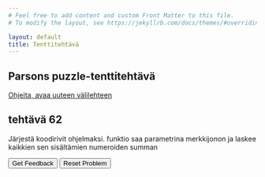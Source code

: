```yaml
---
# Feel free to add content and custom Front Matter to this file.
# To modify the layout, see https://jekyllrb.com/docs/themes/#overriding-theme-defaults

layout: default
title: Tenttitehtävä
---
```


## Parsons puzzle-tenttitehtävä 
[Ohjeita, avaa uuteen välilehteen](../ohjeet.md)


## tehtävä 62
Järjestä koodirivit ohjelmaksi. funktio saa parametrina merkkijonon ja laskee kaikkien sen sisältämien numeroiden summan
<div id="P62-sortableTrash" class="sortable-code"></div> 
<div id="P62-sortable" class="sortable-code"></div> 
<div style="clear:both;"></div> 
<p> 
    <input id="P62-feedbackLink" value="Get Feedback" type="button" /> 
    <input id="P62-newInstanceLink" value="Reset Problem" type="button" /> 
</p> 
<script type="text/javascript"> 
(function(){
  var initial = "function sum_digits_from_string(dstr) {\n" +
    "  var dsum = 0;\n" +
    "  for (var i = 0; i < dstr.length; i++)\n" +
    "  {\n" +
    "    if (/[0-9]/.test(dstr[i])) dsum += parseInt(dstr[i])\n" +
    "  }\n" +
    "  return dsum;\n" +
    "} \\n console.log(sum_digits_from_string(\"abcd12efg9\")) \\n ";
  var parsonsPuzzle = new ParsonsWidget({
    "sortableId": "P62-sortable",
    "max_wrong_lines": 10,
    "grader": ParsonsWidget._graders.LineBasedGrader,
    "exec_limit": 2500,
    "can_indent": true,
    "x_indent": 50,
    "lang": "en",
    "trashId": "P62-sortableTrash"
  });
  parsonsPuzzle.init(initial);
  parsonsPuzzle.shuffleLines();
  $("#P62-newInstanceLink").click(function(event){ 
      event.preventDefault(); 
      parsonsPuzzle.shuffleLines(); 
  }); 
  $("#P62-feedbackLink").click(function(event){ 
      event.preventDefault(); 
      parsonsPuzzle.getFeedback(); 
  }); 
})(); 
</script>

